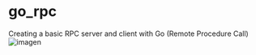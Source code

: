 # go_rpc
Creating a basic RPC server and client with Go (Remote Procedure Call)
![imagen](https://github.com/vegadelalyra/go_rpc/assets/77188420/b302b9b5-021c-4561-8958-c5ab860e45b4)
